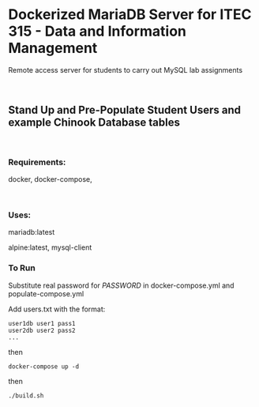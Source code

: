 # Dockerized MariaDB Server for ITEC 315 - Data and Information Management

Remote access server for students to carry out MySQL lab assignments

<br/>

## Stand Up and Pre-Populate Student Users and example Chinook Database tables

<br/>

### Requirements:

docker, docker-compose, 

<br/>

### Uses:

mariadb:latest

alpine:latest, mysql-client


### To Run

Substitute real password for *PASSWORD* in docker-compose.yml and populate-compose.yml

Add users.txt with the format:
```
user1db user1 pass1
user2db user2 pass2
...
```

then

`docker-compose up -d`

then

`./build.sh`
